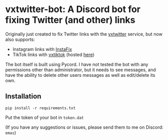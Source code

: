 # vxtwitter-bot: A Discord bot for fixing Twitter (and other) links

Originally just created to fix Twitter links with the [vxtwitter](https://vxtwitter.com) service, but now also supports:

- Instagram links with [InstaFix](https://www.ddinstagram.com/)
- TikTok links with [vxtiktok](https://github.com/dylanpdx/vxtiktok) (hosted [here](https://vm.dstn.to/))

The bot itself is built using Pycord. I have not tested the bot with any permissions other than administrator, but it needs to see messages, and have the ability to delete other users messages as well as edit/delete its own.

## Installation

    pip install -r requirements.txt

Put the token of your bot in `token.dat`

(If you have any suggestions or issues, please send them to me on Discord: `emas`)
